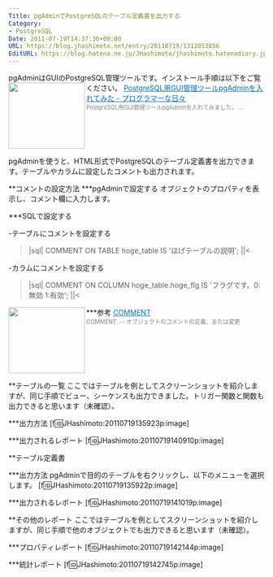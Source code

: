 ```yaml
---
Title: pgAdminでPostgreSQLのテーブル定義書を出力する
Category:
- PostgreSQL
Date: 2011-07-19T14:37:36+09:00
URL: https://blog.jhashimoto.net/entry/20110719/1311053856
EditURL: https://blog.hatena.ne.jp/JHashimoto/jhashimoto.hatenadiary.jp/atom/entry/12921228815717257475
---
```


pgAdminはGUIのPostgreSQL管理ツールです。インストール手順は以下をご覧ください。
<a href="http://d.hatena.ne.jp/JHashimoto/20110614/1308017321" target="_blank" rel="nofollow"><img class="alignleft" align="left" border="0" src="http://capture.heartrails.com/150x130/shadow?http://d.hatena.ne.jp/JHashimoto/20110614/1308017321" alt="" width="150" height="130" /></a><a style="color:#0070C5;" href="http://d.hatena.ne.jp/JHashimoto/20110614/1308017321" target="_blank" rel="nofollow">PostgreSQL用GUI管理ツールpgAdminを入れてみた - プログラマーな日々</a><a href="http://b.hatena.ne.jp/entry/http://d.hatena.ne.jp/JHashimoto/20110614/1308017321" target="_blank"><img border="0" src="http://b.hatena.ne.jp/entry/image/http://d.hatena.ne.jp/JHashimoto/20110614/1308017321" alt="" /></a><br><span style="color: #808080;font-size: 80%;">PostgreSQL用GUI管理ツールpgAdminを入れてみました。 ...</span><br style="clear:both;" />

pgAdminを使うと、HTML形式でPostgreSQLのテーブル定義書を出力できます。テーブルやカラムに設定したコメントも出力されます。

**コメントの設定方法
***pgAdminで設定する
オブジェクトのプロパティを表示し、コメント欄に入力します。

***SQLで設定する

-テーブルにコメントを設定する
>|sql|
COMMENT ON TABLE hoge_table IS 'ほげテーブルの説明';
||<

-カラムにコメントを設定する
>|sql|
COMMENT ON COLUMN hoge_table.hoge_flg IS 'フラグです。0:無効 1:有効';
||<

***参考
<a href="http://www.postgresql.jp/document/7.3/reference/sql-comment.html" target="_blank"><img class="alignleft" align="left" border="0" src="http://capture.heartrails.com/150x130/shadow?http://www.postgresql.jp/document/7.3/reference/sql-comment.html" alt="" width="150" height="130" /></a><a style="color:#0070C5;" href="http://www.postgresql.jp/document/7.3/reference/sql-comment.html" target="_blank">COMMENT</a><a href="http://b.hatena.ne.jp/entry/http://www.postgresql.jp/document/7.3/reference/sql-comment.html" target="_blank"><img border="0" src="http://b.hatena.ne.jp/entry/image/http://www.postgresql.jp/document/7.3/reference/sql-comment.html" alt="" /></a><br><span style="color: #808080;font-size: 80%;">COMMENT &#160;--&#160;オブジェクトのコメントの定義、または変更</span><br style="clear:both;" />

**テーブルの一覧
ここではテーブルを例としてスクリーンショットを紹介しますが、同じ手順でビュー、シーケンスも出力できました。トリガー関数と関数も出力できると思います（未確認）。

***出力方法
[f:id:JHashimoto:20110719135923p:image]

***出力されるレポート
[f:id:JHashimoto:20110719140910p:image]

**テーブル定義書

***出力方法
pgAdminで目的のテーブルを右クリックし、以下のメニューを選択します。
[f:id:JHashimoto:20110719135922p:image]

***出力されるレポート
[f:id:JHashimoto:20110719141019p:image]

**その他のレポート
ここではテーブルを例としてスクリーンショットを紹介しますが、同じ手順で他のオブジェクトでも出力できると思います（未確認）。

***プロパティレポート
[f:id:JHashimoto:20110719142144p:image]

***統計レポート
[f:id:JHashimoto:20110719142745p:image]
